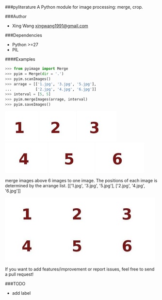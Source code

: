 ###pyliterature
A Python module for image processing: merge, crop.



###Author
* Xing Wang  <xingwang1991@gmail.com>



###Dependencies

* Python >=27
* PIL


####Examples

```python
>>> from pyimage import Merge
>>> pyim = Merge(dir = '.')
>>> pyim.scanImages()
>>> arrage = [['1.jpg', '3.jpg', '5.jpg'], 
...           ['2.jpg', '4.jpg', '6.jpg']]
>>> interval = [5, 5]
>>> pyim.mergeImages(arrage, interval)
>>> pyim.saveImages()
```
<img src="examples/merge/1.jpg"/>
<img src="examples/merge/2.jpg"/>
<img src="examples/merge/3.jpg"/>
<img src="examples/merge/4.jpg"/>
<img src="examples/merge/5.jpg"/>
<img src="examples/merge/6.jpg"/>

merge images above 6 images to one image. The positions of each image is determined by the arrange list.
[['1.jpg', '3.jpg', '5.jpg'], 
 ['2.jpg', '4.jpg', '6.jpg']]

<img src="examples/merge/results/merge.jpg"/>


If you want to add features/improvement or report issues, feel free to send a pull request!


###TODO
* add label
